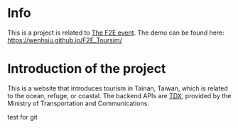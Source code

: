# Info

This is a project is related to [The F2E event](https://2021.thef2e.com/).
The demo can be found here: https://wenhsiu.github.io/F2E_Toursim/

# Introduction of the project

This is a website that introduces tourism in Tainan, Taiwan, which is related to the ocean, refuge, or coastal. The backend APIs are [TDX](https://tdx.transportdata.tw/api-service/swagger), provided by the Ministry of Transportation and Communications.


test for git